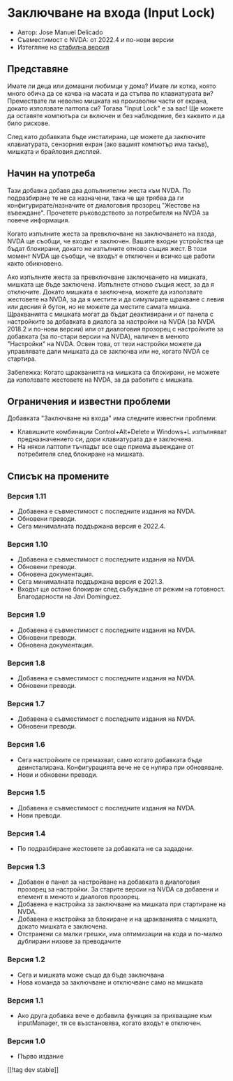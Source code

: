 # Заключване на входа (Input Lock) #

* Автор: Jose Manuel Delicado
* Съвместимост с NVDA: от 2022.4 и по-нови версии
* Изтегляне на [стабилна версия][1]

## Представяне

Имате ли деца или домашни любимци у дома? Имате ли котка, която много обича
да се качва на масата и да стъпва по клавиатурата ви? Премествате ли неволно
мишката на произволни части от екрана, докато използвате лаптопа си? Тогава
"Input Lock" е за вас! Ще можете да оставяте компютъра си включен и без
наблюдение, без каквито и да било рискове.

След като добавката бъде инсталирана, ще можете да заключите клавиатурата,
сензорния екран (ако вашият компютър има такъв), мишката и брайловия
дисплей.

## Начин на употреба

Тази добавка добавя два допълнителни жеста към NVDA. По подразбиране те не
са назначени, така че ще трябва да ги конфигурирате/назначите от диалоговия
прозорец "Жестове на въвеждане". Прочетете ръководството за потребителя на
NVDA за повече информация.

Когато изпълните жеста за превключване на заключването на входа, NVDA ще
съобщи, че входът е заключен. Вашите входни устройства ще бъдат блокирани,
докато не изпълните отново същия жест. В този момент NVDA ще съобщи, че
входът е отключен и всичко ще работи както обикновено.

Ако изпълните жеста за превключване заключването на мишката, мишката ще бъде
заключена. Изпълнете отново същия жест, за да я отключите. Докато мишката е
заключена, можете да използвате жестовете на NVDA, за да я местите и да
симулирате щракване с левия или десния й бутон, но не можете да местите
самата мишка. Щракванията с мишката могат да бъдат деактивирани и от панела
с настройките за добавката в диалога за настройки на NVDA (за NVDA 2018.2 и
по-нови версии) или от диалоговия прозорец с настройките за добавката (за
по-стари версии на NVDA), наличен в менюто "Настройки" на NVDA. Освен това,
от тези настройки можете да управлявате дали мишката да се заключва или не,
когато NVDA се стартира.

Забележка: Когато щракванията на мишката са блокирани, не можете да
използвате жестовете на NVDA, за да работите с мишката.

## Ограничения и известни проблеми

Добавката "Заключване на входа" има следните известни проблеми:

* Клавишните комбинации Control+Alt+Delete и Windows+L изпълняват
  предназначението си, дори клавиатурата да е заключена.
* На някои лаптопи тъчпадът все още приема въвеждане от потребителя след
  блокиране на мишката.

## Списък на промените

### Версия 1.11

* Добавена е съвместимост с последните издания на NVDA.
* Обновени преводи.
* Сега минималната поддържана версия е 2022.4.

### Версия 1.10

* Добавена е съвместимост с последните издания на NVDA.
* Обновени преводи.
* Обновена документация.
* Сега минималната поддържана версия е 2021.3.
* Входът ще остане блокиран след събуждане от режим на
  готовност. Благодарности на Javi Dominguez.

### Версия 1.9

* Добавена е съвместимост с последните издания на NVDA.
* Обновени преводи.
* Обновена документация.

### Версия 1.8

* Добавена е съвместимост с последните издания на NVDA.
* Обновени преводи.

### Версия 1.7

* Добавена е съвместимост с последните издания на NVDA.
* Обновени преводи.

### Версия 1.6

* Сега настройките се премахват, само когато добавката бъде
  деинсталирана. Конфигурацията вече не се нулира при обновяване.
* Нови и обновени преводи.

### Версия 1.5

* Добавена е съвместимост с последните издания на NVDA.
* Нови преводи.

### Версия 1.4

* По подразбиране жестовете за добавката не са зададени.

### Версия 1.3

* Добавен е панел за настройване на добавката в диалоговия прозорец за
  настройки. За старите версии на NVDA са добавени и елемент в менюто и
  диалогов прозорец.
* Добавена е настройка за заключване на мишката при стартиране на NVDA.
* Добавена е настройка за блокиране и на щракванията с мишката, докато
  мишката е заключена.
* Отстранени са малки грешки, има оптимизации на кода и по-малко дублирани
  низове за преводачите

### Версия 1.2

* Сега и мишката може също да бъде заключвана
* Нова команда за заключване и отключване само на мишката

### Версия 1.1

* Ако друга добавка вече е добавила функция за прихващане към inputManager,
  тя се възстановява, когато входът е отключен.

### Версия 1.0

* Първо издание

[[!tag dev stable]]

[1]: https://www.nvaccess.org/addonStore/legacy?file=inputLock
